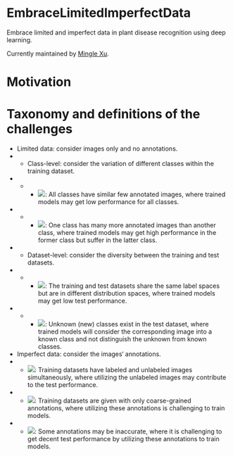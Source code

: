 # EmbraceLimitedImperfectData
 Embrace limited and imperfect data in plant disease recognition using deep learning.

Currently maintained by [Mingle Xu](https://xml94.github.io/ "Personal website").

# Motivation

# Taxonomy and definitions of the challenges
* Limited data: consider images only and no annotations.
* * Class-level: consider the variation of different classes within the training dataset.
* * * ![](https://img.shields.io/badge/-Few--shot-ffe8d1): All classes have similar few annotated images, where trained models may get low performance for all classes.
* * * ![](https://img.shields.io/badge/-Class%20imbalance-ffd7e1): One class has many more annotated images than another class, where trained models may get high performance in the former class but suffer in the latter class.
* * Dataset-level: consider the diversity between the training and test datasets.
* * * ![](https://img.shields.io/badge/-Domain%20shift-red): The training and test datasets share the same label spaces but are in different distribution spaces, where trained models may get low test performance.
* * * ![](https://img.shields.io/badge/-Unknown%20class-purple): Unknown (new) classes exist in the test dataset, where trained models will consider the corresponding image into a known class and not distinguish the unknown from known classes.
* Imperfect data: consider the images‘ annotations.
* * ![](https://img.shields.io/badge/-Incomplete%20annotation-green): Training datasets have labeled and unlabeled images simultaneously, where utilizing the unlabeled images may contribute to the test performance.
* * ![](https://img.shields.io/badge/-Inexact%20annotation-yellow): Training datasets are given with only coarse-grained annotations, where utilizing these annotations is challenging to train models.
* * ![](https://img.shields.io/badge/-Inaccurate%20annotation-blue): Some annotations may be inaccurate, where it is challenging to get decent test performance by utilizing these annotations to train models.


